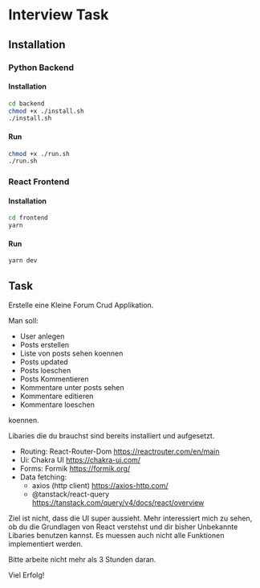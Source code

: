 # Interview Task

## Installation

### Python Backend

#### Installation

```sh
cd backend
chmod +x ./install.sh
./install.sh
```

#### Run

```sh
chmod +x ./run.sh
./run.sh
```

### React Frontend

#### Installation

```sh
cd frontend
yarn
```

#### Run

```sh
yarn dev
```

## Task

Erstelle eine Kleine Forum Crud Applikation.

Man soll:

- User anlegen
- Posts erstellen
- Liste von posts sehen koennen
- Posts updated
- Posts loeschen
- Posts Kommentieren
- Kommentare unter posts sehen
- Kommentare editieren
- Kommentare loeschen

koennen.

Libaries die du brauchst sind bereits installiert und aufgesetzt.

- Routing: React-Router-Dom https://reactrouter.com/en/main
- Ui: Chakra UI https://chakra-ui.com/
- Forms: Formik https://formik.org/
- Data fetching:
  - axios (http client) https://axios-http.com/
  - @tanstack/react-query https://tanstack.com/query/v4/docs/react/overview

Ziel ist nicht, dass die UI super aussieht. Mehr interessiert mich zu sehen, ob du die Grundlagen von React verstehst und dir bisher Unbekannte Libaries benutzen kannst.
Es muessen auch nicht alle Funktionen implementiert werden.

Bitte arbeite nicht mehr als 3 Stunden daran.

Viel Erfolg!
